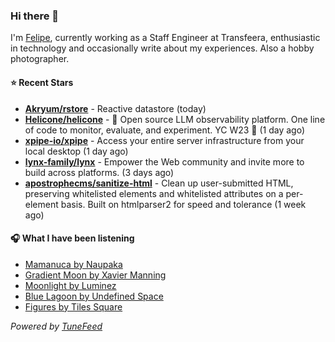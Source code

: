 ### Hi there 👋

I'm [Felipe](https://felipevm.com), currently working as a Staff Engineer at Transfeera, enthusiastic in technology and occasionally write about my experiences. Also a hobby photographer.

#### ⭐ Recent Stars
- **[Akryum/rstore](https://github.com/Akryum/rstore)** - Reactive datastore (today)
- **[Helicone/helicone](https://github.com/Helicone/helicone)** - 🧊 Open source LLM observability platform. One line of code to monitor, evaluate, and experiment. YC W23 🍓 (1 day ago)
- **[xpipe-io/xpipe](https://github.com/xpipe-io/xpipe)** - Access your entire server infrastructure from your local desktop (1 day ago)
- **[lynx-family/lynx](https://github.com/lynx-family/lynx)** - Empower the Web community and invite more to build across platforms. (3 days ago)
- **[apostrophecms/sanitize-html](https://github.com/apostrophecms/sanitize-html)** - Clean up user-submitted HTML, preserving whitelisted elements and whitelisted attributes on a per-element basis. Built on htmlparser2 for speed and tolerance (1 week ago)

#### 🎧 What I have been listening
- [Mamanuca by Naupaka](https://open.spotify.com/track/3EFMCEcsRrfDiDIEUlBgRi)
- [Gradient Moon by Xavier Manning](https://open.spotify.com/track/0JwbjnzOEsAU9poTCzSv8U)
- [Moonlight by Luminez](https://open.spotify.com/track/5R6s1rVZ8MBsjRGfqh7RlX)
- [Blue Lagoon by Undefined Space](https://open.spotify.com/track/2mpy5N86A2YZDhiUvY1OGP)
- [Figures by Tiles Square](https://open.spotify.com/track/3gW3k4nrod4POzhmV742rt)

_Powered by [TuneFeed](https://tunefeed.app?ref=github.com)_
